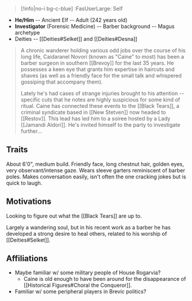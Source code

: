 > [!info|no-i bg-c-blue] :FasUserLarge: Self

- **He/Him** -- Ancient Elf -- Adult (242 years old)
- **Investigator** (Forensic Medicine) -- Barber background -- Magus archetype
- Deities -- [[Deities#Selket]] and [[Deities#Desna]] 

>A chronic wanderer holding various odd jobs over the course of his long life, Caidaranel Novori (known as "Caine" to most) has been a barber surgeon in southern [[Brevoy]] for the last 35 years. He possesses a keen eye that grants him expertise in haircuts and shaves (as well as a friendly face for the small talk and whispered gossiping that accompany them).
>
>Lately he's had cases of strange injuries brought to his attention -- specific cuts that he notes are highly suspicious for some kind of ritual. Caine has connected these events to the [[Black Tears]], a criminal syndicate based in [[New Stetven]] now headed to [[Restov]]. This lead has led him to a soiree hosted by a Lady [[Jamandi Aldori]]. He's invited himself to the party to investigate further...

## Traits
About 6'0", medium build. Friendly face, long chestnut hair, golden eyes, very observant/intense gaze. Wears sleeve garters reminiscent of barber poles. Makes conversation easily, isn't often the one cracking jokes but is quick to laugh.

## Motivations
Looking to figure out what the [[Black Tears]] are up to.

Largely a wandering soul, but in his recent work as a barber he has developed a strong desire to heal others, related to his worship of [[Deities#Selket]].

## Affiliations
- Maybe familiar w/ some military people of House Rogarvia?
	- Caine is old enough to have been around for the disappearance of [[Historical Figures#Choral the Conqueror]].
- Familiar w/ some peripheral players in Brevic politics?